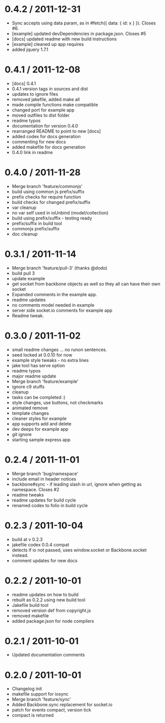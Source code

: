 
0.4.2 / 2011-12-31
==================

  * Sync accepts using data param, as in #fetch({ data: { id: x } }). Closes #6.
  * [example] updated devDependencies in package.json. Closes #5
  * [docs] updated readme with new build instructions
  * [example] cleaned up app requires
  * added jquery 1.7.1

0.4.1 / 2011-12-08
==================

  * [docs] 0.4.1
  * 0.4.1 version tags in sources and dist
  * updates to ignore files
  * removed jakefile, added make all
  * made compile functions make compatible
  * changed port for example app
  * moved outfiles to dist folder
  * readme typos
  * documentation for version 0.4.0
  * rearranged README to point to new [docs]
  * added codex for docs generation
  * commenting for new docs
  * added makefile for docs generation
  * 0.4.0 link in readme

0.4.0 / 2011-11-28
==================

  * Merge branch 'feature/commonjs'
  * build using common js prefix/suffix
  * prefix checks for require function
  * build checks for changed prefix/suffix
  * var cleanup
  * no var self used in ioUnbind (model/collection)
  * build using prefix/suffix - testing ready
  * prefix/suffix in build tool
  * commonjs prefix/suffix
  * doc cleanup

0.3.1 / 2011-11-14
==================

  * Merge branch 'feature/pull-3' (thanks @dodo)
  * build pull 3
  * update example
  * get socket from backbone objects as well so they all can have their own socket
  * Expanded comments in the example app.
  * readme updates
  * no comments model needed in example
  * server side socket.io comments for example app
  * Readme tweak.

0.3.0 / 2011-11-02
==================

  * small readme changes … no runon sentences.
  * seed locked at 0.0.10 for now
  * example style tweaks - no extra lines
  * jake tool has serve option
  * readme typos
  * major readme update
  * Merge branch 'feature/example'
  * ignore c9 stuffs
  * cleanup
  * tasks can be completed :)
  * style changes, use buttons, not checkmarks
  * animated remove
  * template changes
  * cleaner styles for example
  * app supports add and delete
  * dev deeps for example app
  * git ignore
  * starting sample express app

0.2.4 / 2011-11-01
==================

  * Merge branch 'bug/namespace'
  * include email in header notices
  * backbone#sync - if leading slash in url, ignore when getting as namespace. Closes #2
  * readme tweaks
  * readme updates for build cycle
  * renamed codex to folio in build cycle

0.2.3 / 2011-10-04
==================

  * build at v 0.2.3
  * jakefile codex 0.0.4 compat
  * detects if io not passed, uses window.socket or Backbone.socket instead.
  * comment updates for new docs

0.2.2 / 2011-10-01
==================

  * readme updates on how to build
  * rebuilt as 0.2.2 using new build tool
  * Jakefile build tool
  * removed version def from copyright.js
  * removed makefile
  * added package.json for node compilers

0.2.1 / 2011-10-01
==================

  * Updated documentation comments

0.2.0 / 2011-10-01
==================

  * Changelog init
  * makefile support for iosync
  * Merge branch 'feature/sync'
  * Added Backbone.sync replacement for socket.io
  * patch for events compact, version tick
  * compact is returned